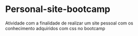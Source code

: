# Personal-site-bootcamp

Atividade com a finalidade de realizar um site pessoal com os conhecimento adquiridos com css no bootcamp
